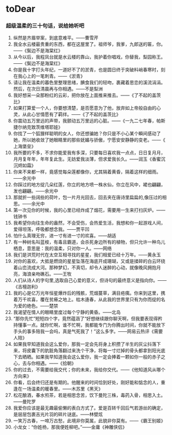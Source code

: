 # toDear

### 超级温柔的三十句话，说给她听吧
1. 纵然是齐眉举案，到底意难平。——曹雪芹
2. 我全水云楼最贵重的东西，都在这屋里了。祖师爷，我爹，九郎送的匾，你。——《鬓边不是海棠红》
3. 从今以后，我程凤台就是水云楼的靠山，我护着你唱戏，你替我，梨园称王。——《鬓边不是海棠红》
4. 你是我十字打头年纪，一道好不了的淤青，也是圆日终于突破料峭春寒时，刻在我心上的一笔刺青。——《淤青》
5. 请让我在温柔的暮色里整理思绪，腆食我们的轻吻，裹藏着思恋的溪流涓涓。然后，在次日清晨再与你相遇。——不是梨洲
6. 我好想采一朵那粉红的云彩，把你放在上面推来推去。——《了不起的盖茨比》
7. 如果打算爱一个人，你要想清楚，是否愿意为了他，放弃如上帝般自由的心灵，从此心甘情愿有了羁绊。——《了不起的盖茨比》
8. 你震动五万里远的声带，我颤动五万里远的心脏。——《一九二七年春，帕斯捷尔纳克致茨维塔耶娃》
9. 你找了一个狐狸样聪明的女人，你还想骗她？你只是不小心某个瞬间感动了她，所以她收敛了她眼睛里的那些妩媚与骄傲，宁愿安安静静的变老。——《 上海堡垒》
10. 我所要的不多，不求你能爱我有多深，只要每日喜欢我一点点，日日复月月，月月复年年，年年复此生。无妨爱我淡薄，但求爱我长久。——润玉《香蜜沉沉烬如霜》
11. 你来不来都一样，竟感觉每朵莲都像你，尤其隔着黄昏，隔着这样的细雨。——余光中
12. 你踩过的地方绽几朵红莲，你立的地方喷一株水仙，你立在风中，裙也翩翩，发也翩翩。——余光中
13. 那就折一些阔些的荷叶，包一片月光回去，回去夹在唐诗里扁扁的,像压过的相思。——余光中
14. 第一次见你的时候，我的心里已经炸成了烟花，需要用一生来打扫灰炉。——钱钟书
15. 我希望你向往生命的盎然，不会受伤，会热爱生活，我想和你一起游戏人间，爱得坦荡，呼吸都想念我。——贾平凹
16. 怕什么真理无穷，进一寸有进一寸的欢喜。——胡适
17. 有一种树名叫蓝桉，有毒且霸道，会杀死身边所有的植物，但只允许一种鸟儿栖息，意思是：我的温柔，只对你一人。——网络
18. 我们是洪荒时代在太空互相寻找的星星，我们相爱已经十万年。——黄永玉
19. 对你的喜欢，大抵是燃烧的星星坠落在海底开成珊瑚，又或是揉碎的白云环绕着山峦流成大河。那种梦幻，不真切，却令人迷醉的心动，就像晚风拥抱月亮，海浪亲吻礁石。——王牧
20. 人们从诗人的字句里,选取自己心爱的意义，但诗句的最终意义是指向你。——《吉檀迦利》
21. 我的心是亿万光年恒星爆炸后的残骸，荒烟蔓草，满目疮痍。你来到这里，携着万千欢喜，覆在贫瘠之地上。枯木逄春，从此我的世界里只有为你而绽的名为爱的绝色。——楚禁
22. 我渴望在情人的眼睛里度过每个宁静的黄昏。——北岛
23. “那你先忙”短短四个字，竟然蕴涵了“好想继续跟你聊天啊，但我要表现得矜持懂事一点。就你忙啊，谁不忙啊，我都能专门为你腾出时间，你就不能放下手头的事多陪我一会吗，真是气死我了！”这么多字。——网易云热评《需要人陪》
24. 如果我早知道我会这么爱你，那我一定会先将身上积攒了半生的灰尘抖落下来，将皮囊下的肮脏角落翻过来洗个干净，将每一寸烂掉的骨头都拿到阳光底下去晒晒。如果我早知道我会这么爱你，我一定会捧着一颗如你一般的赤子之心，去与你相遇。——《拾朝》
25. 你的过去，不需要给我交代；你的未来，我给你交代。——《他知道风从哪个方向来》
26. 你看，后会终归还是有期的。他醒来的时间恰到好处，刚好能和惦念的人，重逢在一场温柔的暖春里。——木苏里《黑天》
27. 松花酿酒，春水煎茶，若是相思念苦，饮下曼陀三株，毒药入骨，相思入土。——曼陀罗
28. 我爱你应该是最无趣最偷懒的表白方式了。爱是百转千回后气若游丝的确定，是层层包裹吉光片羽的碎片谜底。——林壁炫
29. 一笑万古春，一啼万古愁，此境非你莫属，此貌非你莫有。——《霸王别姬》
30. 小龙女：“你姓杨，那我便姓柳吧。”——金庸《神雕侠侣》
